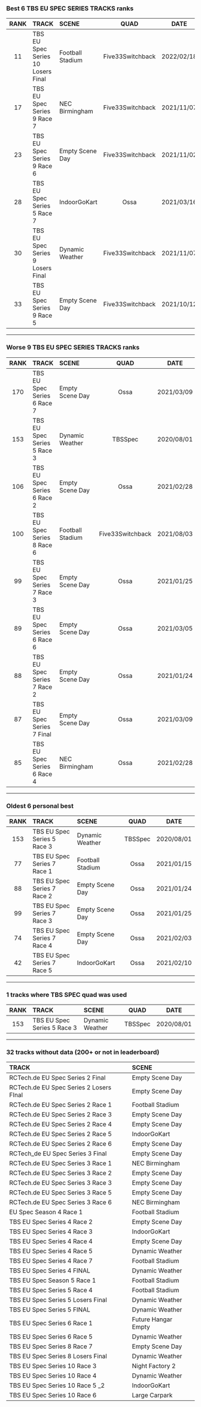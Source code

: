 ### Best 6 TBS EU SPEC SERIES TRACKS ranks
|RANK|TRACK|SCENE|QUAD|DATE|
|:---:|:---|:---|:---:|:---:|
|11|TBS EU Spec Series 10 Losers Final|Football Stadium|Five33Switchback|2022/02/18|
|17|TBS EU Spec Series 9 Race 7|NEC Birmingham|Five33Switchback|2021/11/07|
|23|TBS EU Spec Series 9 Race 6|Empty Scene Day|Five33Switchback|2021/11/02|
|28|TBS EU Spec Series 5 Race 7|IndoorGoKart|Ossa|2021/03/16|
|30|TBS EU Spec Series 9 Losers Final|Dynamic Weather|Five33Switchback|2021/11/07|
|33|TBS EU Spec Series 9 Race 5|Empty Scene Day|Five33Switchback|2021/10/12|
---
### Worse 9 TBS EU SPEC SERIES TRACKS ranks
|RANK|TRACK|SCENE|QUAD|DATE|
|:---:|:---|:---|:---:|:---:|
|170|TBS EU Spec Series 6 Race 7|Empty Scene Day|Ossa|2021/03/09|
|153|TBS EU Spec Series 5 Race 3|Dynamic Weather|TBSSpec|2020/08/01|
|106|TBS EU Spec Series 6 Race 2|Empty Scene Day|Ossa|2021/02/28|
|100|TBS EU Spec Series 8 Race 6|Football Stadium|Five33Switchback|2021/08/03|
|99|TBS EU Spec Series 7 Race 3|Empty Scene Day|Ossa|2021/01/25|
|89|TBS EU Spec Series 6 Race 6|Empty Scene Day|Ossa|2021/03/05|
|88|TBS EU Spec Series 7 Race 2|Empty Scene Day|Ossa|2021/01/24|
|87|TBS EU Spec Series 7 Final|Empty Scene Day|Ossa|2021/03/09|
|85|TBS EU Spec Series 6 Race 4|NEC Birmingham|Ossa|2021/02/28|
---
### Oldest 6 personal best
|RANK|TRACK|SCENE|QUAD|DATE|
|:---:|:---|:---|:---:|:---:|
|153|TBS EU Spec Series 5 Race 3|Dynamic Weather|TBSSpec|2020/08/01|
|77|TBS EU Spec Series 7 Race 1|Football Stadium|Ossa|2021/01/15|
|88|TBS EU Spec Series 7 Race 2|Empty Scene Day|Ossa|2021/01/24|
|99|TBS EU Spec Series 7 Race 3|Empty Scene Day|Ossa|2021/01/25|
|74|TBS EU Spec Series 7 Race 4|Empty Scene Day|Ossa|2021/02/03|
|42|TBS EU Spec Series 7 Race 5|IndoorGoKart|Ossa|2021/02/10|
---
### 1 tracks where TBS SPEC quad was used
|RANK|TRACK|SCENE|QUAD|DATE|
|:---:|:---|:---|:---:|:---:|
|153|TBS EU Spec Series 5 Race 3|Dynamic Weather|TBSSpec|2020/08/01|
---
### 32 tracks without data (200+ or not in leaderboard)
|TRACK|SCENE|
|:---|:---|
|RCTech.de EU Spec Series 2 Final|Empty Scene Day|
|RCTech.de EU Spec Series 2 Losers FInal|Empty Scene Day|
|RCTech.de EU Spec Series 2 Race 1|Football Stadium|
|RCTech.de EU Spec Series 2 Race 3|Empty Scene Day|
|RCTech.de EU Spec Series 2 Race 4|Empty Scene Day|
|RCTech.de EU Spec Series 2 Race 5|IndoorGoKart|
|RCTech.de EU Spec Series 2 Race 6|Empty Scene Day|
|RCTech_de EU Spec Series 3 Final|Empty Scene Day|
|RCTech.de EU Spec Series 3 Race 1|NEC Birmingham|
|RCTech.de EU Spec Series 3 Race 2|Empty Scene Day|
|RCTech.de EU Spec Series 3 Race 3|Empty Scene Day|
|RCTech.de EU Spec Series 3 Race 5|Empty Scene Day|
|RCTech.de EU Spec Series 3 Race 6|NEC Birmingham|
|EU Spec Season 4 Race 1|Football Stadium|
|TBS EU Spec Series 4 Race 2|Empty Scene Day|
|TBS EU Spec Series 4 Race 3|IndoorGoKart|
|TBS EU Spec Series 4 Race 4|Empty Scene Day|
|TBS EU Spec Series 4 Race 5|Dynamic Weather|
|TBS EU Spec Series 4 Race 7|Football Stadium|
|TBS EU Spec Series 4 FINAL|Dynamic Weather|
|TBS EU Spec Season 5 Race 1|Football Stadium|
|TBS EU Spec Series 5 Race 4|Football Stadium|
|TBS EU Spec Series 5 Losers Final|Dynamic Weather|
|TBS EU Spec Series 5 FINAL|Dynamic Weather|
|TBS EU Spec Series 6 Race 1|Future Hangar Empty|
|TBS EU Spec Series 6 Race 5|Dynamic Weather|
|TBS EU Spec Series 8 Race 7|Empty Scene Day|
|TBS EU Spec Series 8 Losers Final|Dynamic Weather|
|TBS EU Spec Series 10 Race 3|Night Factory 2|
|TBS EU Spec Series 10 Race 4|Dynamic Weather|
|TBS EU Spec Series 10 Race 5 _2|IndoorGoKart|
|TBS EU Spec Series 10 Race 6|Large Carpark|
